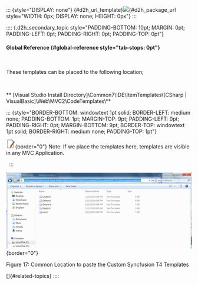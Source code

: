 ::: {style="DISPLAY: none"}
[](ms-xhelp:///?Id=d2h_url_template){#d2h_url_template}![](!package_url!){#d2h_package_url style="WIDTH: 0px; DISPLAY: none; HEIGHT: 0px"}
:::

:::: {.d2h_secondary_topic style="PADDING-BOTTOM: 10pt; MARGIN: 0pt; PADDING-LEFT: 0pt; PADDING-RIGHT: 0pt; PADDING-TOP: 0pt"}
#### Global Reference {#global-reference style="tab-stops: 0pt"}

 

These templates can be placed to the following location;

 

** \[Visual Studio Install Directory\]\\Common7\\IDE\\ItemTemplates\\\[CSharp \| VisualBasic\]\\Web\\MVC2\\CodeTemplates\\**

::: {style="BORDER-BOTTOM: windowtext 1pt solid; BORDER-LEFT: medium none; PADDING-BOTTOM: 1pt; MARGIN-TOP: 9pt; PADDING-LEFT: 0pt; PADDING-RIGHT: 0pt; MARGIN-BOTTOM: 9pt; BORDER-TOP: windowtext 1pt solid; BORDER-RIGHT: medium none; PADDING-TOP: 1pt"}
 

![Description: C:\\Documents and Settings\\jananit\\Desktop\\Dataicon.jpg](ImagesExt/image57_9.jpg){border="0"} Note: If we place the templates here, templates are visible in any MVC Application.

 
:::

![](ImagesExt/image57_22.jpg){border="0"}

Figure 17: Common Location to paste the Custom Syncfusion T4 Templates

[]{#related-topics}
::::
